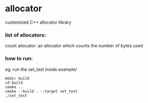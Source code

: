 # allocator
customized C++ allocator library

### list of allocators:
count allocator: an allocator which counts the number of bytes used

### how to run:
eg: run the set_test inside example/
```
mkdir build
cd build
cmake .. 
cmake --build . --target set_test
./set_test
```
